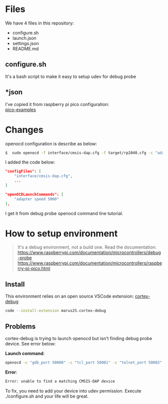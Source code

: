 # Files
We have 4 files in this repository:  

 - configure.sh
 - launch.json
 - settings.json
 - README.md

## configure.sh
It's a bash script to make it easy to setup udev for debug probe

## *json
I've copied it from raspberry pi pico configuration:  
[pico-examples](https://github.com/raspberrypi/pico-examples/tree/master/ide/vscode)

# Changes
openocd configuration is describe as below:  
```bash
$  sudo openocd -f interface/cmsis-dap.cfg -f target/rp2040.cfg -c "adapter speed 5000" -c "program blink.elf verify reset exit"
```

I added the code below:  

```json
"configFiles": [
    "interface/cmsis-dap.cfg",
    ...
]
```

```json
"openOCDLaunchCommands": [
    "adapter speed 5000"
],
```

I get it from debug probe openocd command line tutorial.

# How to setup environment
> It's a debug environment, not a build one. Read the documentation:
https://www.raspberrypi.com/documentation/microcontrollers/debug-probe  
https://www.raspberrypi.com/documentation/microcontrollers/raspberry-pi-pico.html

## Install
This environment relies on an open source VSCode extension: [cortex-debug](https://github.com/Marus/cortex-debug)
```bash
code --install-extension marus25.cortex-debug
```

## Problems
cortex-debug is trying to launch openocd but isn't finding debug probe device.
See error below:  

**Launch command**:
```bash
openocd -c "gdb_port 50000" -c "tcl_port 50001" -c "telnet_port 50002" -s yourhomehere -f yourhomehere/.vscode/extensions/marus25.cortex-debug-1.10.0/support/openocd-helpers.tcl -f interface/cmsis-dap.cfg -f target/rp2040.cfg -c "adapter speed 5000"
```

**Error**:
```bash
Error: unable to find a matching CMSIS-DAP device
```

To fix, you need to add your device into udev permission.
Execute ./configure.sh and your life will be great.